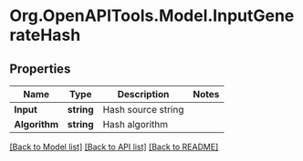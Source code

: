 
# Org.OpenAPITools.Model.InputGenerateHash

## Properties

Name | Type | Description | Notes
------------ | ------------- | ------------- | -------------
**Input** | **string** | Hash source string | 
**Algorithm** | **string** | Hash algorithm | 

[[Back to Model list]](../README.md#documentation-for-models)
[[Back to API list]](../README.md#documentation-for-api-endpoints)
[[Back to README]](../README.md)

